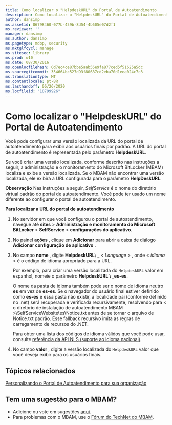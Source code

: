 ```yaml
---
title: Como localizar o "HelpdeskURL" do Portal de Autoatendimento
description: Como localizar o "HelpdeskURL" do Portal de Autoatendimento
author: dansimp
ms.assetid: 86798460-077b-459b-8d54-4b605e07d2f1
ms.reviewer: ''
manager: dansimp
ms.author: dansimp
ms.pagetype: mdop, security
ms.mktglfcycl: manage
ms.sitesec: library
ms.prod: w10
ms.date: 08/30/2016
ms.openlocfilehash: 0d7ec4ce87bbe5aab56e9fa877ced5f51625a5dc
ms.sourcegitcommit: 354664bc527d93f80687cd2eba70d1eea024c7c3
ms.translationtype: MT
ms.contentlocale: pt-BR
ms.lasthandoff: 06/26/2020
ms.locfileid: "10799926"
---
```

# Como localizar o "HelpdeskURL" do Portal de Autoatendimento


Você pode configurar uma versão localizada da URL do portal de autoatendimento para exibir aos usuários finais por padrão. A URL do portal de autoatendimento é representada pelo parâmetro **HelpdeskURL**.

Se você criar uma versão localizada, conforme descrito nas instruções a seguir, a administração e o monitoramento do Microsoft BitLocker (MBAM) localiza e exibe a versão localizada. Se o MBAM não encontrar uma versão localizada, ele exibirá a URL configurada para o parâmetro **HelpDeskURL**.

**Observação**  Nas instruções a seguir, *SelfService* é o nome do diretório virtual padrão do portal de autoatendimento. Você pode ter usado um nome diferente ao configurar o portal de autoatendimento.

 

**Para localizar a URL do portal de autoatendimento**

1.  No servidor em que você configurou o portal de autoatendimento, navegue até **sites** &gt; **Administração e monitoramento do Microsoft BitLocker** &gt; **SelfService** &gt; **configurações do aplicativo**.

2.  No painel **ações** , clique em **Adicionar** para abrir a caixa de diálogo **Adicionar configuração de aplicativo** .

3.  No campo **nome** , digite **HelpdeskURL**\ _ &lt; *Language* &gt; , onde &lt; *idioma* &gt; é o código de idioma apropriado para a URL.

    Por exemplo, para criar uma versão localizada do `HelpdeskURL` valor em espanhol, nomeie o parâmetro **HelpdeskURL \ _es-es**.

    O nome da pasta de idioma também pode ser o nome de idioma neutro **es** em vez de **es-es**. Se o navegador do usuário final estiver definido como **es-es** e essa pasta não existir, a localidade pai (conforme definido no .net) será recuperada e verificada recursivamente, resolvendo para &lt; o diretório de instalação de autoatendimento MBAM &gt;\\SelfServiceWebsite\\es\\Notice.txt antes de se tornar o arquivo de Notice.txt padrão. Esse fallback recursivo imita as regras de carregamento de recursos do .NET.

    Para obter uma lista dos códigos de idioma válidos que você pode usar, consulte [referência da API NLS (suporte ao idioma nacional)](https://go.microsoft.com/fwlink/?LinkId=317947).

4.  No campo **valor** , digite a versão localizada do `HelpdeskURL` valor que você deseja exibir para os usuários finais.



## Tópicos relacionados


[Personalizando o Portal de Autoatendimento para sua organização](customizing-the-self-service-portal-for-your-organization.md)

 

 
## Tem uma sugestão para o MBAM?
- Adicione ou vote em sugestões [aqui](http://mbam.uservoice.com/forums/268571-microsoft-bitlocker-administration-and-monitoring). 
- Para problemas com o MBAM, use o [Fórum do TechNet do MBAM](https://social.technet.microsoft.com/Forums/home?forum=mdopmbam).




